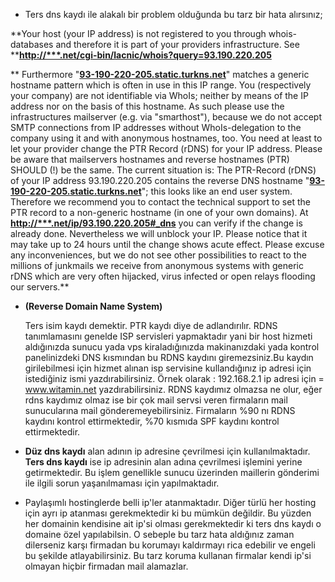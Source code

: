 * Ters dns kaydı ile alakalı bir problem olduğunda bu tarz bir hata alırsınız;

**Your host \(your IP address\) is not registered to you through whois-databases and therefore it is part of your providers infrastructure. See **[**http://\*\*\*.net/cgi-bin/lacnic/whois?query=93.190.220.205**](http://lacnic.net/cgi-bin/lacnic/whois?query=93.190.220.205)

** Furthermore "**[**93-190-220-205.static.turkns.net**](http://93-190-220-205.static.turkns.net)**" matches a generic hostname pattern which is often in use in this IP range. You \(respectively your company\) are not identifiable via WhoIs; neither by means of the IP address nor on the basis of this hostname. As such please use the infrastructures mailserver \(e.g. via "smarthost"\), because we do not accept SMTP connections from IP addresses without WhoIs-delegation to the company using it and with anonymous hostnames, too. You need at least to let your provider change the PTR Record \(rDNS\) for your IP address. Please be aware that mailservers hostnames and reverse hostnames \(PTR\) SHOULD \(!\) be the same. The current situation is: The PTR-Record \(rDNS\) of your IP address 93.190.220.205 contains the reverse DNS hostname "**[**93-190-220-205.static.turkns.net**](http://93-190-220-205.static.turkns.net)**"; this looks like an end user system. Therefore we recommend you to contact the technical support to set the PTR record to a non-generic hostname \(in one of your own domains\). At **[**http://\*\*\*.net/ip/93.190.220.205\#\_dns**](http://bgp.he.net/ip/93.190.220.205#_dns)** you can verify if the change is already done. Nevertheless we will unblock your IP. Please notice that it may take up to 24 hours until the change shows acute effect. Please excuse any inconveniences, but we do not see other possibilities to react to the millions of junkmails we receive from anonymous systems with generic rDNS which are very often hijacked, virus infected or open relays flooding our servers.**



* **\(Reverse Domain Name System\)**

  Ters isim kaydı demektir. PTR kaydı diye de adlandırılır. RDNS tanımlamasını genelde ISP servisleri yapmaktadır yani bir host hizmeti aldığınızda sunucu yada vps kiraladığınızda makinanızdaki yada kontrol panelinizdeki DNS kısmından bu RDNS kaydını giremezsiniz.Bu kaydın girilebilmesi için hizmet alınan isp servisine kullandığınız ip adresi için istediğiniz ismi yazdırabilirsiniz. Örnek olarak : 192.168.2.1 ip adresi için = www.witamin.net yazdırabilirsiniz. RDNS kaydımız olmazsa ne olur, eğer rdns kaydımız olmaz ise bir çok mail servsi veren firmaların mail sunucularına mail gönderemeyebilirsiniz. Firmaların %90 nı RDNS kaydını kontrol ettirmektedir, %70 kısmıda SPF kaydını kontrol ettirmektedir.

* **Düz dns kaydı** alan adının ip adresine çevrilmesi için kullanılmaktadır. **Ters dns kaydı** ise ip adresinin alan adına çevrilmesi işlemini yerine getirmektedir. Bu işlem genellikle sunucu üzerinden maillerin gönderimi ile ilgili sorun yaşanılmaması için yapılmaktadır.

* Paylaşımlı hostinglerde belli ip'ler atanmaktadır. Diğer türlü her hosting için ayrı ip atanması gerekmektedir ki bu mümkün değildir. Bu yüzden her domainin kendisine ait ip'si olması gerekmektedir ki ters dns kaydı o domaine özel yapılabilsin. O sebeple bu tarz hata aldığınız zaman dilerseniz karşı firmadan bu korumayı kaldırmayı rica edebilir ve engeli bu şekilde atlayabilirsiniz. Bu tarz koruma kullanan firmalar kendi ip'si olmayan hiçbir firmadan mail alamazlar.

  




